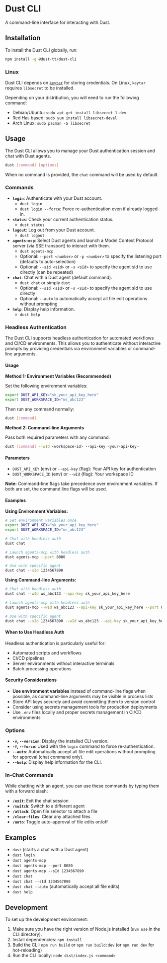 # Dust CLI

A command-line interface for interacting with Dust.

## Installation

To install the Dust CLI globally, run:

```bash
npm install -g @dust-tt/dust-cli
```

### Linux

Dust CLI depends on [`keytar`](https://www.npmjs.com/package/keytar) for storing credentials. On
Linux, `keytar` requires `libsecret` to be installed.

Depending on your distribution, you will need to run the following command:

- Debian/Ubuntu: `sudo apt-get install libsecret-1-dev`
- Red Hat-based: `sudo yum install libsecret-devel`
- Arch Linux: `sudo pacman -S libsecret`

## Usage

The Dust CLI allows you to manage your Dust authentication session and chat with Dust agents.

```bash
dust [command] [options]
```

When no command is provided, the `chat` command will be used by default.

### Commands

- **`login`**: Authenticate with your Dust account.
  - `dust login`
  - `dust login --force`: Force re-authentication even if already logged in.
- **`status`**: Check your current authentication status.
  - `dust status`
- **`logout`**: Log out from your Dust account.
  - `dust logout`
- **`agents-mcp`**: Select Dust agents and launch a Model Context Protocol server (via SSE transport) to interact with them.
  - `dust agents-mcp`
  - Optional: `--port <number>` or `-p <number>` to specify the listening port (defaults to auto-selection)
  - Optional: `--sId <sId>` or `-s <sId>` to specify the agent sId to use directly (can be repeated)
- **`chat`**: Chat with a Dust agent (default command).
  - `dust chat` or simply `dust`
  - Optional: `--sId <sId>` or `-s <sId>` to specify the agent sId to use directly
  - Optional: `--auto` to automatically accept all file edit operations without prompting
- **`help`**: Display help information.
  - `dust help`

### Headless Authentication

The Dust CLI supports headless authentication for automated workflows and CI/CD environments. This allows you to authenticate without interactive prompts by providing credentials via environment variables or command-line arguments.

#### Usage

**Method 1: Environment Variables (Recommended)**

Set the following environment variables:

```bash
export DUST_API_KEY="sk_your_api_key_here"
export DUST_WORKSPACE_ID="ws_abc123"
```

Then run any command normally:

```bash
dust [command]
```

**Method 2: Command-line Arguments**

Pass both required parameters with any command:

```bash
dust [command] --wId <workspace-id> --api-key <your-api-key>
```

#### Parameters

- `DUST_API_KEY` (env) or `--api-key` (flag): Your API key for authentication
- `DUST_WORKSPACE_ID` (env) or `--wId` (flag): Your workspace ID

**Note:** Command-line flags take precedence over environment variables. If both are set, the command line flags will be used.

#### Examples

**Using Environment Variables:**

```bash
# Set environment variables once
export DUST_API_KEY="sk_your_api_key_here"
export DUST_WORKSPACE_ID="ws_abc123"

# Chat with headless auth
dust chat

# Launch agents-mcp with headless auth
dust agents-mcp --port 8080

# Use with specific agent
dust chat --sId 1234567890
```

**Using Command-line Arguments:**

```bash
# Chat with headless auth
dust chat --wId ws_abc123 --api-key sk_your_api_key_here

# Launch agents-mcp with headless auth
dust agents-mcp --wId ws_abc123 --api-key sk_your_api_key_here --port 8080

# Use with specific agent
dust chat --sId 1234567890 --wId ws_abc123 --api-key sk_your_api_key_here
```

#### When to Use Headless Auth

Headless authentication is particularly useful for:

- Automated scripts and workflows
- CI/CD pipelines
- Server environments without interactive terminals
- Batch processing operations

#### Security Considerations

- **Use environment variables** instead of command-line flags when possible, as command-line arguments may be visible in process lists
- Store API keys securely and avoid committing them to version control
- Consider using secrets management tools for production deployments
- Use `.env` files locally and proper secrets management in CI/CD environments

### Options

- **`-v`, `--version`**: Display the installed CLI version.
- **`-f`, `--force`**: Used with the `login` command to force re-authentication.
- **`--auto`**: Automatically accept all file edit operations without prompting for approval (chat command only).
- **`--help`**: Display help information for the CLI.

### In-Chat Commands

While chatting with an agent, you can use these commands by typing them with a forward slash:

- **`/exit`**: Exit the chat session
- **`/switch`**: Switch to a different agent
- **`/attach`**: Open file selector to attach a file
- **`/clear-files`**: Clear any attached files
- **`/auto`**: Toggle auto-approval of file edits on/off

## Examples

- `dust` (starts a chat with a Dust agent)
- `dust login`
- `dust agents-mcp`
- `dust agents-mcp --port 8080`
- `dust agents-mcp --sId 1234567890`
- `dust chat`
- `dust chat --sId 1234567890`
- `dust chat --auto` (automatically accept all file edits)
- `dust help`

## Development

To set up the development environment:

1. Make sure you have the right version of Node.js installed (`nvm use` in the CLI directory).
2. Install dependencies: `npm install`
3. Build the CLI: `npm run build` or `npm run build:dev` (or `npm run dev` for hot-reloading)
4. Run the CLI locally: `node dist/index.js <command>`
